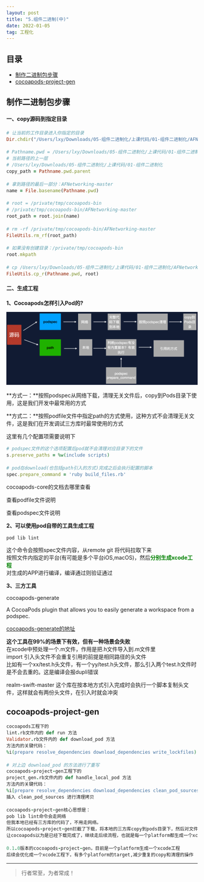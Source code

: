 ```yaml
---
layout: post
title: "5.组件二进制(中)"
date: 2022-01-05
tag: 工程化
---
```



## 目录
- [制作二进制包步骤](#content1)   
- [cocoapods-project-gen](#content2)   




<!-- ************************************************ -->
## <a id="content1">制作二进制包步骤</a>

#### **一、copy源码到指定目录**

```ruby
# 让当前的工作目录进入你指定的目录
Dir.chdir("/Users/lxy/Downloads/05-组件二进制化/上课代码/01-组件二进制化/AFNetworking-master")

# Pathname.pwd = /Users/lxy/Downloads/05-组件二进制化/上课代码/01-组件二进制化/AFNetworking-master
# 当前路径的上一层
# /Users/lxy/Downloads/05-组件二进制化/上课代码/01-组件二进制化
copy_path = Pathname.pwd.parent

# 拿到路径的最后一部分：AFNetworking-master
name = File.basename(Pathname.pwd)

# root = /private/tmp/cocoapods-bin
# /private/tmp/cocoapods-bin/AFNetworking-master
root_path = root.join(name)

# rm -rf /private/tmp/cocoapods-bin/AFNetworking-master
FileUtils.rm_rf(root_path)

# 如果没有创建目录：/private/tmp/cocoapods-bin
root.mkpath

# cp /Users/lxy/Downloads/05-组件二进制化/上课代码/01-组件二进制化/AFNetworking-master /private/tmp/cocoapods-bin
FileUtils.cp_r(Pathname.pwd, root)
```

#### **二、生成工程**

**1、Cocoapods怎样引入Pod的?**

<img src="/images/project/17.png">

**方式一：**按照podspec从网络下载，清理无关文件后，copy到Pods目录下使用，这是我们开发中最常用的方式

**方式二：**按照podfile文件中指定path的方式使用，这种方式不会清理无关文件，这是我们在开发调试三方库时最常使用的方式


这里有几个配置项需要说明下
```ruby
# podspec文件的这个选项配置后pod就不会清理对应目录下的文件
s.preserve_paths = %w(include scripts)

# pod在download(也包括path引入的方式)完成之后会执行配置的脚本
spec.prepare_command = 'ruby build_files.rb'
```


cocoapods-core的文档去哪里查看

<a herf="https://github.com/CocoaPods/Core/blob/master/lib/cocoapods-core/podfile/dsl.rb">查看podfile文件说明</a>

<a herf="https://github.com/CocoaPods/Core/blob/master/lib/cocoapods-core/specification/dsl.rb">查看podspec文件说明</a>


**2、可以使用pod自带的工具生成工程**

```shell
pod lib lint 
```
这个命令会按照spec文件内容，从remote git 将代码拉取下来    
按照文件内指定的平台(有可能是多个平台iOS,macOS)，然后<span style="color:green;font-weight:bold">分别生成xcode工程</span>   
对生成的APP进行编译，编译通过则验证通过      


**3、三方工具**

cocoapods-generate 

A CocoaPods plugin that allows you to easily generate a workspace from a podspec.

<a href="https://github.com/square/cocoapods-generate">cocoapods-generate的地址</a>

**这个工具在99%的场景下有效，但有一种场景会失败**    
在xcode中预处理一个.m文件，作用是把.h文件导入到.m文件里     
import 引入头文件不会重复引用的前提是相同路径的头文件     
比如有一个xx/test.h头文件，有一个yy/test.h头文件，那么引入两个test.h文件时是不会去重的。这是编译会报dupli错误     

realm-swift-master 这个库在按本地方式引入完成时会执行一个脚本复制头文件，这样就会有两份头文件，在引入时就会冲突



<!-- ************************************************ -->
## <a id="content2">cocoapods-project-gen</a>

```ruby
cocoapods工程下的   
lint.rb文件内的 def run 方法    
Validator.rb文件内的 def download_pod 方法    
方法内的关键代码：
%i(prepare resolve_dependencies download_dependencies write_lockfiles).each { |m| @installer.send(m) } 

# 对上边 download_pod 的方法进行了重写
cocoapods-project-gen工程下的     
project_gen.rb文件内的 def handle_local_pod 方法   
方法内的关键代码：
%i[prepare resolve_dependencies download_dependencies clean_pod_sources write_lockfiles].each do |m|  
插入 clean_pod_sources 进行清理拷贝

cocoapods-project-gen核心思想是：
pob lib lint命令会走网络
但我本地已经有三方库的代码了，不用走网络。
所以cocoapods-project-gen拦截了下载，将本地的三方库copy到pods目录下，然后对文件进行清理(按照cocoapods的清理方式)
让cocoapods以为是已经下载完成了，继续走后续流程，也就是每一个platform都生成一个xcode工程

0.1.0版本的cocoapods-project-gen，目前是一个platform生成一个xcode工程
后续会优化成一个xcode工程下，有多个platform的target,减少重复的copy和清理的操作
```






















----------
>  行者常至，为者常成！


